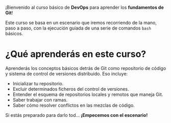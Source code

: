¡Bienvenido al curso básico de **DevOps** para aprender los **fundamentos de Git**!

Este curso se basa en un escenario que iremos recorriendo de la mano, paso a paso, con la ejecución guiada de una serie de comandos ``bash`` básicos.

# ¿Qué aprenderás en este curso?

Aprenderás los conceptos básicos detrás de Git como repositorio de código y sistema de control de versiones distribuido. Eso incluye:

* Inicializar tu repositorio.
* Excluir determinados ficheros del control de versiones.
* Entender el esquema de repositorios locales y remotos que maneja Git.
* Saber trabajar con ramas.
* Saber cómo resolver conflictos en las mezclas de código. 

Si estás preparado para darlo tod... **¡Empecemos con el escenario!**
